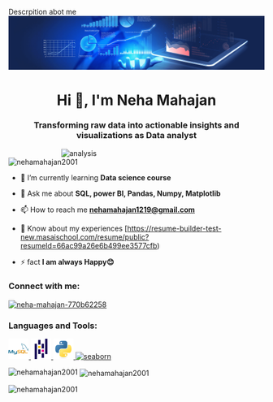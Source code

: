 Descrpition abot me
![logo](https://github.com/Nehamahajan2001/Nehamahajan2001/blob/main/github%20banner.png)
<h1 align="center">Hi 👋, I'm Neha Mahajan</h1>
<h3 align="center">Transforming raw data into actionable insights and visualizations as Data analyst</h3>

<img align="right" alt="analysis" width="400" src="https://encrypted-tbn0.gstatic.com/images?q=tbn:ANd9GcRkjzSj0uXxGMzonNmqRGHx_yx9qqCqnREW5Q&s">


<p align="left"> <img src="https://komarev.com/ghpvc/?username=nehamahajan2001&label=Profile%20views&color=0e75b6&style=flat" alt="nehamahajan2001" /> </p>

- 🌱 I’m currently learning **Data science course**

- 💬 Ask me about **SQL, power BI, Pandas, Numpy, Matplotlib**

- 📫 How to reach me **nehamahajan1219@gmail.com**

- 📄 Know about my experiences [https://resume-builder-test-new.masaischool.com/resume/public?resumeId=66ac99a26e6b499ee3577cfb)

- ⚡ fact **I am always Happy😊**

<h3 align="left">Connect with me:</h3>
<p align="left">
<a href="https://linkedin.com/in/neha-mahajan-770b62258" target="blank"><img align="center" src="https://raw.githubusercontent.com/rahuldkjain/github-profile-readme-generator/master/src/images/icons/Social/linked-in-alt.svg" alt="neha-mahajan-770b62258" height="30" width="40" /></a>
</p>

<h3 align="left">Languages and Tools:</h3>
<p align="left"> <a href="https://www.mysql.com/" target="_blank" rel="noreferrer"> <img src="https://raw.githubusercontent.com/devicons/devicon/master/icons/mysql/mysql-original-wordmark.svg" alt="mysql" width="40" height="40"/> </a> <a href="https://pandas.pydata.org/" target="_blank" rel="noreferrer"> <img src="https://raw.githubusercontent.com/devicons/devicon/2ae2a900d2f041da66e950e4d48052658d850630/icons/pandas/pandas-original.svg" alt="pandas" width="40" height="40"/> </a> <a href="https://www.python.org" target="_blank" rel="noreferrer"> <img src="https://raw.githubusercontent.com/devicons/devicon/master/icons/python/python-original.svg" alt="python" width="40" height="40"/> </a> <a href="https://seaborn.pydata.org/" target="_blank" rel="noreferrer"> <img src="https://seaborn.pydata.org/_images/logo-mark-lightbg.svg" alt="seaborn" width="40" height="40"/> </a> </p>

<p><img align="left" src="https://github-readme-stats.vercel.app/api/top-langs?username=nehamahajan2001&show_icons=true&locale=en&layout=compact" alt="nehamahajan2001" /></p>

<p>&nbsp;<img align="center" src="https://github-readme-stats.vercel.app/api?username=nehamahajan2001&show_icons=true&locale=en" alt="nehamahajan2001" /></p>

<p><img align="center" src="https://github-readme-streak-stats.herokuapp.com/?user=nehamahajan2001&" alt="nehamahajan2001" /></p>

